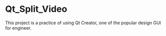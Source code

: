 # Qt_Split_Video
This project is a practice of using Qt Creator, one of the popular design GUI for engineer. 
